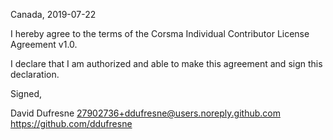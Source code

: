Canada, 2019-07-22

I hereby agree to the terms of the Corsma Individual Contributor License
Agreement v1.0.

I declare that I am authorized and able to make this agreement and sign this
declaration.

Signed,

David Dufresne 27902736+ddufresne@users.noreply.github.com https://github.com/ddufresne
